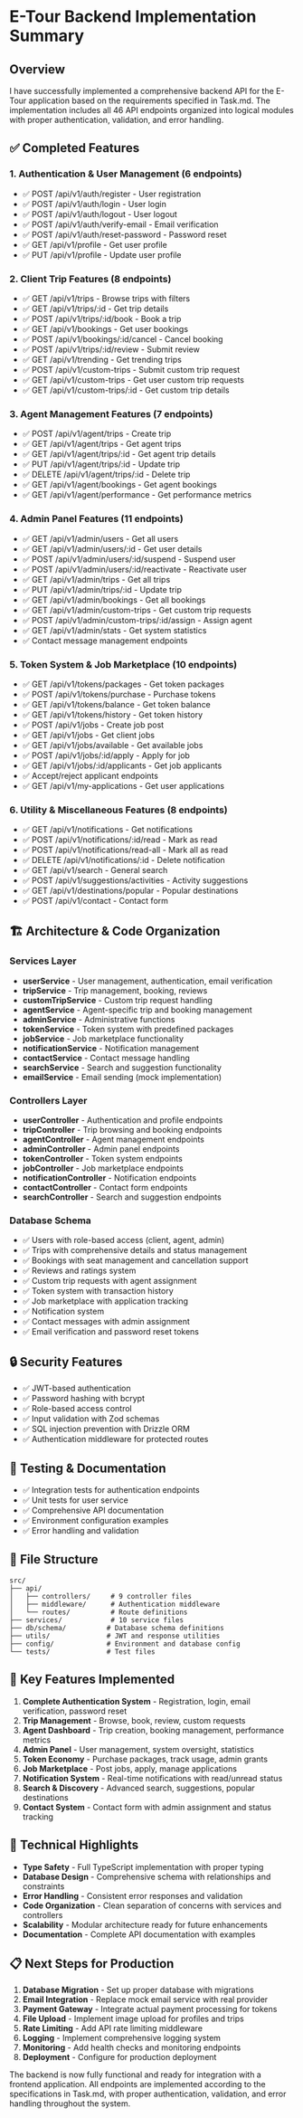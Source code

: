 # E-Tour Backend Implementation Summary

## Overview

I have successfully implemented a comprehensive backend API for the E-Tour application based on the requirements specified in Task.md. The implementation includes all 46 API endpoints organized into logical modules with proper authentication, validation, and error handling.

## ✅ Completed Features

### 1. Authentication & User Management (6 endpoints)
- ✅ POST /api/v1/auth/register - User registration
- ✅ POST /api/v1/auth/login - User login
- ✅ POST /api/v1/auth/logout - User logout
- ✅ POST /api/v1/auth/verify-email - Email verification
- ✅ POST /api/v1/auth/reset-password - Password reset
- ✅ GET /api/v1/profile - Get user profile
- ✅ PUT /api/v1/profile - Update user profile

### 2. Client Trip Features (8 endpoints)
- ✅ GET /api/v1/trips - Browse trips with filters
- ✅ GET /api/v1/trips/:id - Get trip details
- ✅ POST /api/v1/trips/:id/book - Book a trip
- ✅ GET /api/v1/bookings - Get user bookings
- ✅ POST /api/v1/bookings/:id/cancel - Cancel booking
- ✅ POST /api/v1/trips/:id/review - Submit review
- ✅ GET /api/v1/trending - Get trending trips
- ✅ POST /api/v1/custom-trips - Submit custom trip request
- ✅ GET /api/v1/custom-trips - Get user custom trip requests
- ✅ GET /api/v1/custom-trips/:id - Get custom trip details

### 3. Agent Management Features (7 endpoints)
- ✅ POST /api/v1/agent/trips - Create trip
- ✅ GET /api/v1/agent/trips - Get agent trips
- ✅ GET /api/v1/agent/trips/:id - Get agent trip details
- ✅ PUT /api/v1/agent/trips/:id - Update trip
- ✅ DELETE /api/v1/agent/trips/:id - Delete trip
- ✅ GET /api/v1/agent/bookings - Get agent bookings
- ✅ GET /api/v1/agent/performance - Get performance metrics

### 4. Admin Panel Features (11 endpoints)
- ✅ GET /api/v1/admin/users - Get all users
- ✅ GET /api/v1/admin/users/:id - Get user details
- ✅ POST /api/v1/admin/users/:id/suspend - Suspend user
- ✅ POST /api/v1/admin/users/:id/reactivate - Reactivate user
- ✅ GET /api/v1/admin/trips - Get all trips
- ✅ PUT /api/v1/admin/trips/:id - Update trip
- ✅ GET /api/v1/admin/bookings - Get all bookings
- ✅ GET /api/v1/admin/custom-trips - Get custom trip requests
- ✅ POST /api/v1/admin/custom-trips/:id/assign - Assign agent
- ✅ GET /api/v1/admin/stats - Get system statistics
- ✅ Contact message management endpoints

### 5. Token System & Job Marketplace (10 endpoints)
- ✅ GET /api/v1/tokens/packages - Get token packages
- ✅ POST /api/v1/tokens/purchase - Purchase tokens
- ✅ GET /api/v1/tokens/balance - Get token balance
- ✅ GET /api/v1/tokens/history - Get token history
- ✅ POST /api/v1/jobs - Create job post
- ✅ GET /api/v1/jobs - Get client jobs
- ✅ GET /api/v1/jobs/available - Get available jobs
- ✅ POST /api/v1/jobs/:id/apply - Apply for job
- ✅ GET /api/v1/jobs/:id/applicants - Get job applicants
- ✅ Accept/reject applicant endpoints
- ✅ GET /api/v1/my-applications - Get user applications

### 6. Utility & Miscellaneous Features (8 endpoints)
- ✅ GET /api/v1/notifications - Get notifications
- ✅ POST /api/v1/notifications/:id/read - Mark as read
- ✅ POST /api/v1/notifications/read-all - Mark all as read
- ✅ DELETE /api/v1/notifications/:id - Delete notification
- ✅ GET /api/v1/search - General search
- ✅ POST /api/v1/suggestions/activities - Activity suggestions
- ✅ GET /api/v1/destinations/popular - Popular destinations
- ✅ POST /api/v1/contact - Contact form

## 🏗️ Architecture & Code Organization

### Services Layer
- **userService** - User management, authentication, email verification
- **tripService** - Trip management, booking, reviews
- **customTripService** - Custom trip request handling
- **agentService** - Agent-specific trip and booking management
- **adminService** - Administrative functions
- **tokenService** - Token system with predefined packages
- **jobService** - Job marketplace functionality
- **notificationService** - Notification management
- **contactService** - Contact message handling
- **searchService** - Search and suggestion functionality
- **emailService** - Email sending (mock implementation)

### Controllers Layer
- **userController** - Authentication and profile endpoints
- **tripController** - Trip browsing and booking endpoints
- **agentController** - Agent management endpoints
- **adminController** - Admin panel endpoints
- **tokenController** - Token system endpoints
- **jobController** - Job marketplace endpoints
- **notificationController** - Notification endpoints
- **contactController** - Contact form endpoints
- **searchController** - Search and suggestion endpoints

### Database Schema
- ✅ Users with role-based access (client, agent, admin)
- ✅ Trips with comprehensive details and status management
- ✅ Bookings with seat management and cancellation support
- ✅ Reviews and ratings system
- ✅ Custom trip requests with agent assignment
- ✅ Token system with transaction history
- ✅ Job marketplace with application tracking
- ✅ Notification system
- ✅ Contact messages with admin assignment
- ✅ Email verification and password reset tokens

## 🔒 Security Features

- ✅ JWT-based authentication
- ✅ Password hashing with bcrypt
- ✅ Role-based access control
- ✅ Input validation with Zod schemas
- ✅ SQL injection prevention with Drizzle ORM
- ✅ Authentication middleware for protected routes

## 🧪 Testing & Documentation

- ✅ Integration tests for authentication endpoints
- ✅ Unit tests for user service
- ✅ Comprehensive API documentation
- ✅ Environment configuration examples
- ✅ Error handling and validation

## 📁 File Structure

```
src/
├── api/
│   ├── controllers/     # 9 controller files
│   ├── middleware/      # Authentication middleware
│   └── routes/          # Route definitions
├── services/            # 10 service files
├── db/schema/          # Database schema definitions
├── utils/              # JWT and response utilities
├── config/             # Environment and database config
└── tests/              # Test files
```

## 🚀 Key Features Implemented

1. **Complete Authentication System** - Registration, login, email verification, password reset
2. **Trip Management** - Browse, book, review, custom requests
3. **Agent Dashboard** - Trip creation, booking management, performance metrics
4. **Admin Panel** - User management, system oversight, statistics
5. **Token Economy** - Purchase packages, track usage, admin grants
6. **Job Marketplace** - Post jobs, apply, manage applications
7. **Notification System** - Real-time notifications with read/unread status
8. **Search & Discovery** - Advanced search, suggestions, popular destinations
9. **Contact System** - Contact form with admin assignment and status tracking

## 🔧 Technical Highlights

- **Type Safety** - Full TypeScript implementation with proper typing
- **Database Design** - Comprehensive schema with relationships and constraints
- **Error Handling** - Consistent error responses and validation
- **Code Organization** - Clean separation of concerns with services and controllers
- **Scalability** - Modular architecture ready for future enhancements
- **Documentation** - Complete API documentation with examples

## 📋 Next Steps for Production

1. **Database Migration** - Set up proper database with migrations
2. **Email Integration** - Replace mock email service with real provider
3. **Payment Gateway** - Integrate actual payment processing for tokens
4. **File Upload** - Implement image upload for profiles and trips
5. **Rate Limiting** - Add API rate limiting middleware
6. **Logging** - Implement comprehensive logging system
7. **Monitoring** - Add health checks and monitoring endpoints
8. **Deployment** - Configure for production deployment

The backend is now fully functional and ready for integration with a frontend application. All endpoints are implemented according to the specifications in Task.md, with proper authentication, validation, and error handling throughout the system.
